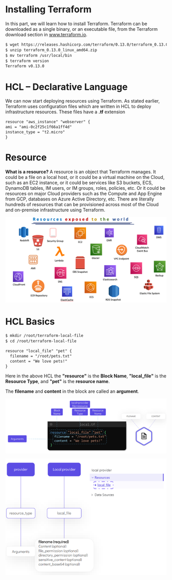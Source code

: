 # Installing Terraform

In this part, we will learn how to install Terraform. Terraform can be downloaded as a single binary, or an executable file, from the Terraform download section in www.terraform.io.

```sh
$ wget https://releases.hashicorp.com/terraform/0.13.0/terraform_0.13.0_linux_amd64.zip
$ unzip terraform_0.13.0_linux_amd64.zip
$ mv terraform /usr/local/bin
$ terraform version
Terraform v0.13.0
```

# HCL – Declarative Language

 We can now start deploying resources using Terraform. As stated earlier, Terraform uses configuration files which are written in HCL to deploy infrastructure resources. These files have a **.tf** extension

```hcl
resource "aws_instance" "webserver" {
ami = "ami-0c2f25c1f66a1ff4d"
instance_type = "t2.micro"
}
```

# Resource
**What is a resource?** 
A resource is an object that Terraform manages. It could be a file on a local host, or it could be a virtual machine on the Cloud, such as an EC2 instance, or it could be services like S3 buckets, ECS, DynamoDB tables, IM users, or IM groups, roles, policies, etc. Or it could be resources on major Cloud providers such as the Compute and App Engine from GCP, databases on Azure Active Directory, etc. There are literally hundreds of resources that can be provisioned across most of the Cloud and on-premise infrastructure using Terraform. 

![ScreenShot](/assets/ressources.png)

# HCL Basics

```sh
$ mkdir /root/terraform-local-file
$ cd /root/terraform-local-file
```
```hcl
resource "local_file" "pet" {
  filename = "/root/pets.txt"
  content = "We love pets!"
}
```

Here in the above HCL the **"resource"** is the **Block Name**, **"local_file"** is the **Resource Type**, and **"pet"** is the **resource name**.

The **filename** and **content** in the block are called an **argument**.

![ScreenShot](/assets/hclbaiscs.PNG)

![ScreenShot](/assets/hclbaiscs5.PNG)
